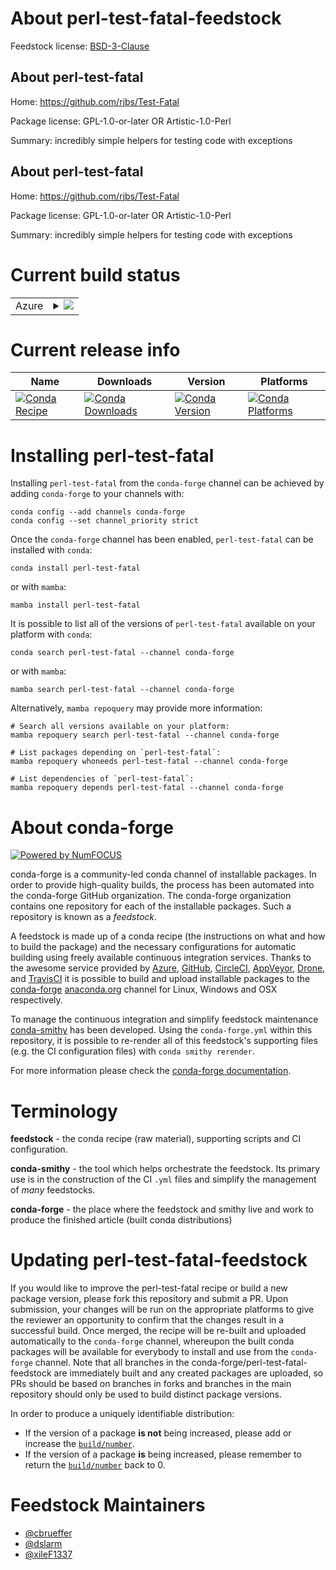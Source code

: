 About perl-test-fatal-feedstock
===============================

Feedstock license: [BSD-3-Clause](https://github.com/conda-forge/perl-test-fatal-feedstock/blob/main/LICENSE.txt)


About perl-test-fatal
---------------------

Home: https://github.com/rjbs/Test-Fatal

Package license: GPL-1.0-or-later OR Artistic-1.0-Perl

Summary: incredibly simple helpers for testing code with exceptions

About perl-test-fatal
---------------------

Home: https://github.com/rjbs/Test-Fatal

Package license: GPL-1.0-or-later OR Artistic-1.0-Perl

Summary: incredibly simple helpers for testing code with exceptions

Current build status
====================


<table>
    
  <tr>
    <td>Azure</td>
    <td>
      <details>
        <summary>
          <a href="https://dev.azure.com/conda-forge/feedstock-builds/_build/latest?definitionId=17704&branchName=main">
            <img src="https://dev.azure.com/conda-forge/feedstock-builds/_apis/build/status/perl-test-fatal-feedstock?branchName=main">
          </a>
        </summary>
        <table>
          <thead><tr><th>Variant</th><th>Status</th></tr></thead>
          <tbody><tr>
              <td>linux_64</td>
              <td>
                <a href="https://dev.azure.com/conda-forge/feedstock-builds/_build/latest?definitionId=17704&branchName=main">
                  <img src="https://dev.azure.com/conda-forge/feedstock-builds/_apis/build/status/perl-test-fatal-feedstock?branchName=main&jobName=linux&configuration=linux%20linux_64_" alt="variant">
                </a>
              </td>
            </tr><tr>
              <td>linux_aarch64</td>
              <td>
                <a href="https://dev.azure.com/conda-forge/feedstock-builds/_build/latest?definitionId=17704&branchName=main">
                  <img src="https://dev.azure.com/conda-forge/feedstock-builds/_apis/build/status/perl-test-fatal-feedstock?branchName=main&jobName=linux&configuration=linux%20linux_aarch64_" alt="variant">
                </a>
              </td>
            </tr><tr>
              <td>linux_ppc64le</td>
              <td>
                <a href="https://dev.azure.com/conda-forge/feedstock-builds/_build/latest?definitionId=17704&branchName=main">
                  <img src="https://dev.azure.com/conda-forge/feedstock-builds/_apis/build/status/perl-test-fatal-feedstock?branchName=main&jobName=linux&configuration=linux%20linux_ppc64le_" alt="variant">
                </a>
              </td>
            </tr><tr>
              <td>osx_64</td>
              <td>
                <a href="https://dev.azure.com/conda-forge/feedstock-builds/_build/latest?definitionId=17704&branchName=main">
                  <img src="https://dev.azure.com/conda-forge/feedstock-builds/_apis/build/status/perl-test-fatal-feedstock?branchName=main&jobName=osx&configuration=osx%20osx_64_" alt="variant">
                </a>
              </td>
            </tr>
          </tbody>
        </table>
      </details>
    </td>
  </tr>
</table>

Current release info
====================

| Name | Downloads | Version | Platforms |
| --- | --- | --- | --- |
| [![Conda Recipe](https://img.shields.io/badge/recipe-perl--test--fatal-green.svg)](https://anaconda.org/conda-forge/perl-test-fatal) | [![Conda Downloads](https://img.shields.io/conda/dn/conda-forge/perl-test-fatal.svg)](https://anaconda.org/conda-forge/perl-test-fatal) | [![Conda Version](https://img.shields.io/conda/vn/conda-forge/perl-test-fatal.svg)](https://anaconda.org/conda-forge/perl-test-fatal) | [![Conda Platforms](https://img.shields.io/conda/pn/conda-forge/perl-test-fatal.svg)](https://anaconda.org/conda-forge/perl-test-fatal) |

Installing perl-test-fatal
==========================

Installing `perl-test-fatal` from the `conda-forge` channel can be achieved by adding `conda-forge` to your channels with:

```
conda config --add channels conda-forge
conda config --set channel_priority strict
```

Once the `conda-forge` channel has been enabled, `perl-test-fatal` can be installed with `conda`:

```
conda install perl-test-fatal
```

or with `mamba`:

```
mamba install perl-test-fatal
```

It is possible to list all of the versions of `perl-test-fatal` available on your platform with `conda`:

```
conda search perl-test-fatal --channel conda-forge
```

or with `mamba`:

```
mamba search perl-test-fatal --channel conda-forge
```

Alternatively, `mamba repoquery` may provide more information:

```
# Search all versions available on your platform:
mamba repoquery search perl-test-fatal --channel conda-forge

# List packages depending on `perl-test-fatal`:
mamba repoquery whoneeds perl-test-fatal --channel conda-forge

# List dependencies of `perl-test-fatal`:
mamba repoquery depends perl-test-fatal --channel conda-forge
```


About conda-forge
=================

[![Powered by
NumFOCUS](https://img.shields.io/badge/powered%20by-NumFOCUS-orange.svg?style=flat&colorA=E1523D&colorB=007D8A)](https://numfocus.org)

conda-forge is a community-led conda channel of installable packages.
In order to provide high-quality builds, the process has been automated into the
conda-forge GitHub organization. The conda-forge organization contains one repository
for each of the installable packages. Such a repository is known as a *feedstock*.

A feedstock is made up of a conda recipe (the instructions on what and how to build
the package) and the necessary configurations for automatic building using freely
available continuous integration services. Thanks to the awesome service provided by
[Azure](https://azure.microsoft.com/en-us/services/devops/), [GitHub](https://github.com/),
[CircleCI](https://circleci.com/), [AppVeyor](https://www.appveyor.com/),
[Drone](https://cloud.drone.io/welcome), and [TravisCI](https://travis-ci.com/)
it is possible to build and upload installable packages to the
[conda-forge](https://anaconda.org/conda-forge) [anaconda.org](https://anaconda.org/)
channel for Linux, Windows and OSX respectively.

To manage the continuous integration and simplify feedstock maintenance
[conda-smithy](https://github.com/conda-forge/conda-smithy) has been developed.
Using the ``conda-forge.yml`` within this repository, it is possible to re-render all of
this feedstock's supporting files (e.g. the CI configuration files) with ``conda smithy rerender``.

For more information please check the [conda-forge documentation](https://conda-forge.org/docs/).

Terminology
===========

**feedstock** - the conda recipe (raw material), supporting scripts and CI configuration.

**conda-smithy** - the tool which helps orchestrate the feedstock.
                   Its primary use is in the construction of the CI ``.yml`` files
                   and simplify the management of *many* feedstocks.

**conda-forge** - the place where the feedstock and smithy live and work to
                  produce the finished article (built conda distributions)


Updating perl-test-fatal-feedstock
==================================

If you would like to improve the perl-test-fatal recipe or build a new
package version, please fork this repository and submit a PR. Upon submission,
your changes will be run on the appropriate platforms to give the reviewer an
opportunity to confirm that the changes result in a successful build. Once
merged, the recipe will be re-built and uploaded automatically to the
`conda-forge` channel, whereupon the built conda packages will be available for
everybody to install and use from the `conda-forge` channel.
Note that all branches in the conda-forge/perl-test-fatal-feedstock are
immediately built and any created packages are uploaded, so PRs should be based
on branches in forks and branches in the main repository should only be used to
build distinct package versions.

In order to produce a uniquely identifiable distribution:
 * If the version of a package **is not** being increased, please add or increase
   the [``build/number``](https://docs.conda.io/projects/conda-build/en/latest/resources/define-metadata.html#build-number-and-string).
 * If the version of a package **is** being increased, please remember to return
   the [``build/number``](https://docs.conda.io/projects/conda-build/en/latest/resources/define-metadata.html#build-number-and-string)
   back to 0.

Feedstock Maintainers
=====================

* [@cbrueffer](https://github.com/cbrueffer/)
* [@dslarm](https://github.com/dslarm/)
* [@xileF1337](https://github.com/xileF1337/)

